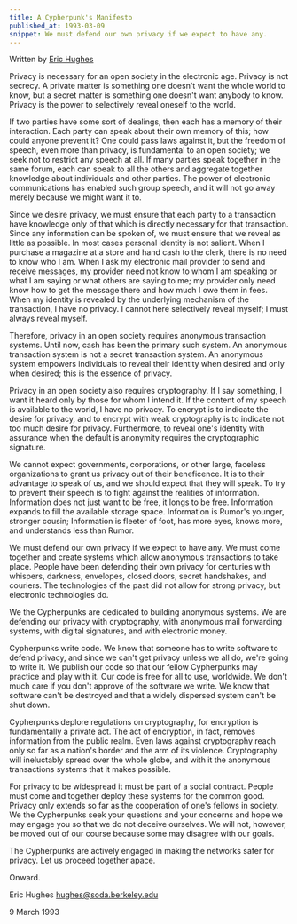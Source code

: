 ```yaml
---
title: A Cypherpunk's Manifesto
published_at: 1993-03-09
snippet: We must defend our own privacy if we expect to have any.
---
```


Written by [Eric Hughes](https://en.wikipedia.org/wiki/Eric_Hughes_(cypherpunk))

Privacy is necessary for an open society in the electronic age. Privacy is not secrecy. A private matter is something one doesn't want the whole world to know, but a secret matter is something one doesn't want anybody to know. Privacy is the power to selectively reveal oneself to the world.

If two parties have some sort of dealings, then each has a memory of their interaction. Each party can speak about their own memory of this; how could anyone prevent it? One could pass laws against it, but the freedom of speech, even more than privacy, is fundamental to an open society; we seek not to restrict any speech at all. If many parties speak together in the same forum, each can speak to all the others and aggregate together knowledge about individuals and other parties. The power of electronic communications has enabled such group speech, and it will not go away merely because we might want it to.

Since we desire privacy, we must ensure that each party to a transaction have knowledge only of that which is directly necessary for that transaction. Since any information can be spoken of, we must ensure that we reveal as little as possible. In most cases personal identity is not salient. When I purchase a magazine at a store and hand cash to the clerk, there is no need to know who I am. When I ask my electronic mail provider to send and receive messages, my provider need not know to whom I am speaking or what I am saying or what others are saying to me; my provider only need know how to get the message there and how much I owe them in fees. When my identity is revealed by the underlying mechanism of the transaction, I have no privacy. I cannot here selectively reveal myself; I must always reveal myself.

Therefore, privacy in an open society requires anonymous transaction systems. Until now, cash has been the primary such system. An anonymous transaction system is not a secret transaction system. An anonymous system empowers individuals to reveal their identity when desired and only when desired; this is the essence of privacy.

Privacy in an open society also requires cryptography. If I say something, I want it heard only by those for whom I intend it. If the content of my speech is available to the world, I have no privacy. To encrypt is to indicate the desire for privacy, and to encrypt with weak cryptography is to indicate not too much desire for privacy. Furthermore, to reveal one's identity with assurance when the default is anonymity requires the cryptographic signature.

We cannot expect governments, corporations, or other large, faceless organizations to grant us privacy out of their beneficence. It is to their advantage to speak of us, and we should expect that they will speak. To try to prevent their speech is to fight against the realities of information. Information does not just want to be free, it longs to be free. Information expands to fill the available storage space. Information is Rumor's younger, stronger cousin; Information is fleeter of foot, has more eyes, knows more, and understands less than Rumor.

We must defend our own privacy if we expect to have any. We must come together and create systems which allow anonymous transactions to take place. People have been defending their own privacy for centuries with whispers, darkness, envelopes, closed doors, secret handshakes, and couriers. The technologies of the past did not allow for strong privacy, but electronic technologies do.

We the Cypherpunks are dedicated to building anonymous systems. We are defending our privacy with cryptography, with anonymous mail forwarding systems, with digital signatures, and with electronic money.

Cypherpunks write code. We know that someone has to write software to defend privacy, and since we can't get privacy unless we all do, we're going to write it. We publish our code so that our fellow Cypherpunks may practice and play with it. Our code is free for all to use, worldwide. We don't much care if you don't approve of the software we write. We know that software can't be destroyed and that a widely dispersed system can't be shut down.

Cypherpunks deplore regulations on cryptography, for encryption is fundamentally a private act. The act of encryption, in fact, removes information from the public realm. Even laws against cryptography reach only so far as a nation's border and the arm of its violence. Cryptography will ineluctably spread over the whole globe, and with it the anonymous transactions systems that it makes possible.

For privacy to be widespread it must be part of a social contract. People must come and together deploy these systems for the common good. Privacy only extends so far as the cooperation of one's fellows in society. We the Cypherpunks seek your questions and your concerns and hope we may engage you so that we do not deceive ourselves. We will not, however, be moved out of our course because some may disagree with our goals.

The Cypherpunks are actively engaged in making the networks safer for privacy. Let us proceed together apace.

Onward.

Eric Hughes hughes@soda.berkeley.edu

9 March 1993